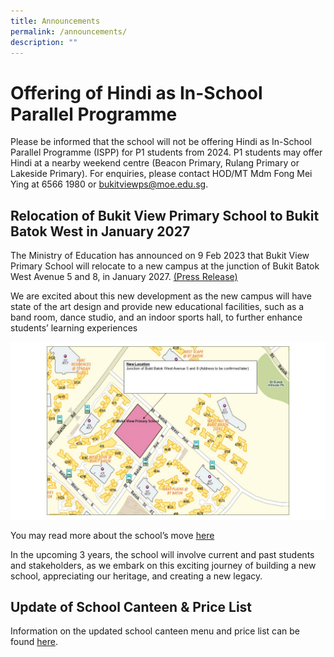 ```yaml
---
title: Announcements
permalink: /announcements/
description: ""
---
```

# **Offering of Hindi as In-School Parallel Programme**

 Please be informed that the school will not be offering Hindi as In-School Parallel Programme (ISPP) for P1 students from 2024. P1 students may offer Hindi at a nearby weekend centre (Beacon Primary, Rulang Primary or Lakeside Primary). For enquiries, please contact HOD/MT Mdm Fong Mei Ying at 6566 1980 or bukitviewps@moe.edu.sg. 



**Relocation of Bukit View Primary School to Bukit Batok West in January 2027**
-
 The Ministry of Education has announced on 9 Feb 2023 that Bukit View Primary School will relocate to a new campus at the junction of Bukit Batok West Avenue 5 and 8, in January 2027. [(Press Release)](https://www.moe.gov.sg/news/press-releases/20230209-new-schools-to-meet-demand-in-the-west-and-north-east-of-singapore)

We are excited about this new development as the new campus will have state of the art design and provide new educational facilities, such as a band room, dance studio, and an indoor sports hall, to further enhance students’ learning experiences

![](/images/sch%20map.JPG)

You may read more about the school’s move [here](https://www.straitstimes.com/singapore/politics/bukit-view-primary-school-s-move-west-closer-to-tengah-is-to-meet-demand-there)

In the upcoming 3 years, the school will involve current and past students and stakeholders, as we embark on this exciting journey of building a new school, appreciating our heritage, and creating a new legacy.

 **Update of School Canteen & Price List**
-
Information on the updated school canteen menu and price list can be found [here](/parents-and-partners/Info-for-Parents/Info-for-Parents/).
